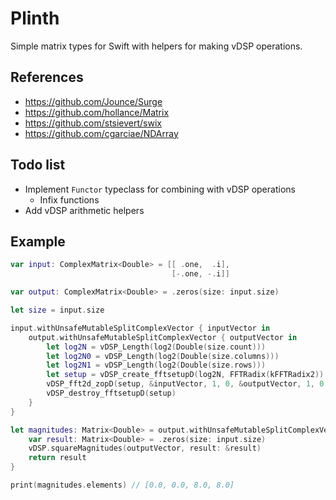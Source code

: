 # Plinth

Simple matrix types for Swift with helpers for making vDSP operations.

## References

- https://github.com/Jounce/Surge
- https://github.com/hollance/Matrix
- https://github.com/stsievert/swix
- https://github.com/cgarciae/NDArray

## Todo list

- Implement `Functor` typeclass for combining with vDSP operations
    - Infix functions
- Add vDSP arithmetic helpers

## Example

```swift
var input: ComplexMatrix<Double> = [[ .one,  .i],
                                    [-.one, -.i]]

var output: ComplexMatrix<Double> = .zeros(size: input.size)

let size = input.size

input.withUnsafeMutableSplitComplexVector { inputVector in
    output.withUnsafeMutableSplitComplexVector { outputVector in
        let log2N = vDSP_Length(log2(Double(size.count)))
        let log2N0 = vDSP_Length(log2(Double(size.columns)))
        let log2N1 = vDSP_Length(log2(Double(size.rows)))
        let setup = vDSP_create_fftsetupD(log2N, FFTRadix(kFFTRadix2))!
        vDSP_fft2d_zopD(setup, &inputVector, 1, 0, &outputVector, 1, 0, log2N0, log2N1, .forward)
        vDSP_destroy_fftsetupD(setup)
    }
}

let magnitudes: Matrix<Double> = output.withUnsafeMutableSplitComplexVector { outputVector in
    var result: Matrix<Double> = .zeros(size: input.size)
    vDSP.squareMagnitudes(outputVector, result: &result)
    return result
}

print(magnitudes.elements) // [0.0, 0.0, 8.0, 8.0]
```
